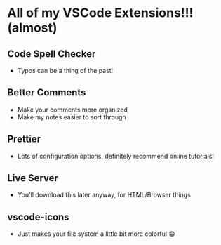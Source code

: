 # All of my VSCode Extensions!!! (almost)

## Code Spell Checker

- Typos can be a thing of the past!

## Better Comments

- Make your comments more organized
- Make my notes easier to sort through

## Prettier

- Lots of configuration options, definitely recommend online tutorials!

## Live Server

- You'll download this later anyway, for HTML/Browser things

## vscode-icons

- Just makes your file system a little bit more colorful 😁
